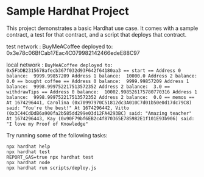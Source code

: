 # Sample Hardhat Project


This project demonstrates a basic Hardhat use case. It comes with a sample contract, a test for that contract, and a script that deploys that contract.

test network : BuyMeACoffee deployed to: 0x3e78c06BfCab17Eac4C079982142466edeE88C97

local network : `BuyMeACoffee deployed to: 0x5FbDB2315678afecb367f032d93F642f64180aa3
== start ==
Address 0 balance:  9999.99857209
Address 1 balance:  10000.0
Address 2 balance:  0.0
== bought coffee ==
Address 0 balance:  9999.99857209
Address 1 balance:  9998.999752217513572352
Address 2 balance:  3.0
== withdrawTips ==
Address 0 balance:  10002.998526175780770316
Address 1 balance:  9998.999752217513572352
Address 2 balance:  0.0
== memos ==
At 1674296441, Carolina (0x70997970C51812dc3A010C7d01b50e0d17dc79C8) said: "You're the best!"
At 1674296442, Vitto (0x3C44CdDdB6a900fa2b585dd299e03d12FA4293BC) said: "Amazing teacher"
At 1674296443, Kay (0x90F79bf6EB2c4f870365E785982E1f101E93b906) said: "I love my Proof of Knowledge"`

Try running some of the following tasks:

```shell
npx hardhat help
npx hardhat test
REPORT_GAS=true npx hardhat test
npx hardhat node
npx hardhat run scripts/deploy.js
```
